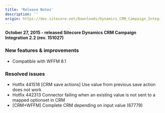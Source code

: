 ```yaml
---
title: 'Release Notes'
description: ''
origin: https://dev.sitecore.net/Downloads/Dynamics_CRM_Campaign_Integration_module/2x/Dynamics_CRM_Campaign_Integration_22/Release_Notes
---
```


**October 27, 2015 - released Sitecore Dynamics CRM Campaign Integration 2.2 (rev. 151027)**

### New features & improvements

- Compatible with WFFM 8.1

### Resolved issues

- Hotfix 441518 [CRM save actions] Use value from previous save action does not work
- Hotfix 442313 Connector failing when an existing value is not sent to a mapped optionset in CRM
- [CRM+WFFM] Complete CRM depending on input value (67779)
